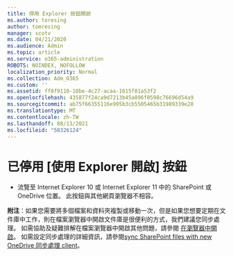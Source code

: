 ```yaml
---
title: 停用 Explorer 按鈕開啟
ms.author: toresing
author: tomresing
manager: scotv
ms.date: 04/21/2020
ms.audience: Admin
ms.topic: article
ms.service: o365-administration
ROBOTS: NOINDEX, NOFOLLOW
localization_priority: Normal
ms.collection: Adm_O365
ms.custom: ''
ms.assetid: ff0f9110-10be-4c27-acaa-1615f81a53f2
ms.openlocfilehash: 435877f24ca9d7213b45a896f0598c76696d54a9
ms.sourcegitcommit: ab75f66355116e995b3cb5505465b31989339e28
ms.translationtype: MT
ms.contentlocale: zh-TW
ms.lasthandoff: 08/13/2021
ms.locfileid: "58326124"
---
```

# <a name="the-open-with-explorer-button-is-disabled"></a>已停用 [使用 Explorer 開啟] 按鈕

- 流覽至 Internet Explorer 10 或 Internet Explorer 11 中的 SharePoint 或 OneDrive 位置。 此按鈕與其他網頁瀏覽器不相容。
    
**附注**：如果您需要將多個檔案和資料夾複製或移動一次，但是如果您想要定期在文件庫中工作，則在檔案瀏覽器中開啟文件庫是很便利的方式，我們建議您同步處理。 如需協助及疑難排解在檔案瀏覽器中開啟其他問題，請參閱 [在瀏覽器中開啟](https://go.microsoft.com/fwlink/?linkid=871665)。 如需設定同步處理的詳細資訊，請參閱[sync SharePoint files with new OneDrive 同步處理 client](https://go.microsoft.com/fwlink/?linkid=871666)。 
  

